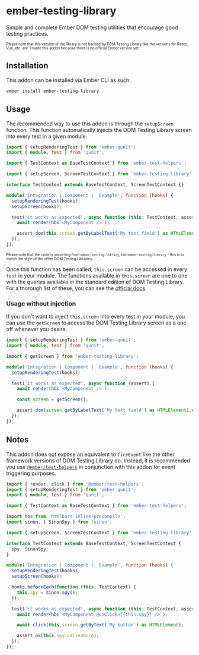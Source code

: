 # ember-testing-library

Simple and complete Ember DOM testing utilities that encourage good testing practices.

<sub><sup>Please note that this version of the library is not backed by DOM Testing Library like the versions for React, Vue, etc. are. I made this addon because there is no official Ember version yet.</sup></sub>

## Installation

This addon can be installed via Ember CLI as such:

```
ember install ember-testing-library
```

## Usage

The recommended way to use this addon is through the `setupScreen` function. This function automatically injects the DOM Testing Library screen into every test in a given module.

```ts
import { setupRenderingTest } from 'ember-qunit';
import { module, test } from 'qunit';

import { TestContext as BaseTestContext } from 'ember-test-helpers';

import { setupScreen, ScreenTestContext } from 'ember-testing-library';

interface TestContext extends BaseTestContext, ScreenTestContext {}

module('Integration | Component |  Example', function (hooks) {
  setupRenderingTest(hooks);
  setupScreen(hooks);

  test('it works as expected', async function (this: TestContext, assert) {
    await render(hbs`<MyComponent />`);

    assert.dom(this.screen.getByLabelText('My text field') as HTMLElement).exists();
  });
});
```

<sub><sup>Please note that the code is importing from `ember-testing-library`, not
`ember-testing-library` - this is to match the style of the other DOM Testing
Libraries.</sup></sub>

Once this function has been called, `this.screen` can be accessed in every `test` in your module. The functions available in `this.screen` are one to one with the queries available in the standard edition of DOM Testing Library. For a thorough list of these, you can see the [official docs](https://testing-library.com/docs/queries/about).

### Usage without injection

If you don't want to inject `this.screen` into every test in your module, you can use the `getScreen` to access the DOM Testing Library screen as a one off whenever you desire.

```ts
import { setupRenderingTest } from 'ember-qunit';
import { module, test } from 'qunit';

import { getScreen } from 'ember-testing-library';

module('Integration | Component |  Example', function (hooks) {
  setupRenderingTest(hooks);

  test('it works as expected', async function (assert) {
    await render(hbs`<MyComponent />`);

    const screen = getScreen();

    assert.dom(screen.getByLabelText('My text field') as HTMLElement).exists();
  });
});
```

## Notes

This addon does not expose an equivalent to `fireEvent` like the other framework versions of DOM Testing Library do. Instead, it is recommended you use [`@ember/test-helpers`](https://github.com/emberjs/ember-test-helpers) in conjunction with this addon for event triggering purposes.

```ts
import { render, click } from '@ember/test-helpers';
import { setupRenderingTest } from 'ember-qunit';
import { module, test } from 'qunit';

import { TestContext as BaseTestContext } from 'ember-test-helpers';

import hbs from 'htmlbars-inline-precompile';
import sinon, { SinonSpy } from 'sinon';

import { setupScreen, ScreenTestContext } from 'ember-testing-library';

interface TestContext extends BaseTestContext, ScreenTestContext {
  spy: SinonSpy;
}

module('Integration | Component |  Example', function (hooks) {
  setupRenderingTest(hooks);
  setupScreen(hooks);

  hooks.beforeEach(function (this: TestContext) {
    this.spy = sinon.spy();
  });

  test('it works as expected', async function (this: TestContext, assert) {
    await render(hbs`<MyComponent @onClick={{this.spy}} />`);

    await click(this.screen.getByText('My button') as HTMLElement);

    assert.ok(this.spy.calledOnce);
  });
});
```
